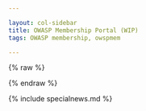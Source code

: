 ```yaml
---

layout: col-sidebar
title: OWASP Membership Portal (WIP)
tags: OWASP membership, owspmem

---
```


<!-- rebuild 3 -->

<style>
[v-cloak] {display: none}

#member-qr {
  float:right;
  padding: 16px;
}

.label {
  font-weight: bold;
  margin-right: 8px;
}

.info, .multi-info {
  margin-bottom:16px;
  margin-left: 75px;
}

label {
  font-weight: bold;
  margin-right:8px;
}

button {
  margin-right: 16px;
}

.small {
  padding: 2px 8px;
}

.errors {
  padding-bottom: 24px;
  padding-top: 12px;
  border-top: 3px dotted red;
}
.error {
  font-weight:bold;
  color: darkred;
  border-left: 5px solid red;
  padding-left: 8px;
}

.info-section {
  border: 3px solid darkblue;
  border-radius: 8px;
  padding: 8px;
  margin-top: 40px;
}
.section-label {
  margin-top: -20px;
  background: white;
}

.capitalize {
    text-transform: capitalize;
}
</style>

{% raw %}
  <div id="membership-portal-app" style="margin: 0px;" v-cloak>
   <div id='member-qr'>
   </div>
   <div id='errors' v-if='errors.length > 0'>
        <label>Please correct the following:</label>
        <template v-for='err in errors'>
              <template v-for='(value, name) in err'>
                <div class='error'>{{value}}</div>
              </template>
        </template>
   </div>
   <div id='member-not-found' v-if='!member_ready && mode==0 && !loading && !member_logged_out' >
      No membership was found or your membership has expired. Please <a href="https://owasp.org/membership/"><button class='cta-button'>Join Us</button></a> <br>
      If you are a leader who has not applied for complimentary membership, you may do so at <a href="https://owasp.org/membership/">Become a Member</a><br>
      If you feel this message is in error, contact <a href='mailto:membership@owasp.com'>Member Services</a>
   </div>
   <div id='member-logged-out' v-if='member_logged_out && mode==0 && !loading' >
      Your session has expired.  Please <a href="https://members.owasp.org/"><button class='cta-button'>Log In</button></a> <br>
   </div>
   <div id='member-info' class='info-section' v-if='member_ready && mode==0'>
     <h3 class='section-label'>Welcome, {{ membership_data['name'] }}</h3>
     <br>
     <section v-if="membership_data['member_number']">
      <div class='label'>Member Number:</div><div class='info'>{{ membership_data['member_number'].substring(membership_data['member_number'].lastIndexOf('/') + 1) }}</div>
     </section>
     <section v-else>
      <div class='label'>Member Number:</div><div class='info'>Data not found.  Contact <a href='mailto:membership@owasp.com'>Member Services</a></div>
     </section>
     <div class='label'>Membership Type:</div>
     <section id='membership' v-if="membership_data['membership_type']">
        <div class='info'>{{ membership_data['membership_type'] }}</div>
        <div class='label'>Membership End:</div><div class='info'>{{ membership_data['membership_end'] }}</div>
        <div v-if="renewal_near"><a href='https://owasp.org/membership/'><button class='cta-button'>Renew Now</button></a></div>
        <div class='label' v-if="membership_data['membership_recurring']=='yes'">Manage <a href='#'>TODO: Provide link to Recurring Subscription</a></div>
     </section>
     <section v-else>
        <div>No membership data found.</div>
        <a href='https://owasp.org/membership/'><button class='cta-button'>Renew Now</button></a>
     </section>
     </div>
     <div class='info-section' v-if='member_ready && mode==0'>
     <h3 class='section-label'>Personal Information</h3>
     <div class='label'>Email:</div>
     <div class='multi-info'>
      <template v-for="item in membership_data['emails']">
          <div class='sub-item'>{{ item['email'] }}</div>
      </template>
      </div>
      <div class='label'>Address:</div>
      <div class='multi-info'>
        <div class='sub-item'>{{ membership_data['address']['street'] }}</div>
        <div class='sub-item'>{{ membership_data['address']['city']}}</div>
        <div class='sub-item'>{{ membership_data['address']['state']}}</div>
        <div class='sub-item'>{{ membership_data['address']['postal_code']}}</div>
        <div class='sub-item'>{{ membership_data['address']['country']}}</div>
      </div>
      <div class='label'>Phone:</div>
      <div class='multi-info'>
        <template v-for="item in membership_data['phone_numbers']">
            <div class='sub-item'>{{ item['number'] }}</div>
        </template>
      </div>
      <div><button class='cta-button' v-if="mode!=1" v-on:click="switchMode">Edit Personal Information</button></div>
    </div>
   <div id='member-edit' v-if='member_ready && mode==1'>
     <label for='memname'>Name:</label><input type='text' id='memname' v-model="membership_data['name']"/>
     <br>
     <label>Email:<button class='cta-button green small' v-on:click="addEmailItem()">+</button></label>
     <div class='multi-info'>
      <template v-for="item in membership_data['emails']" v-model="membership_data['emails']">
          <input class='sub-item' type='text' v-model="item['email']"/><button class='cta-button red small' v-on:click="removeEmailItem(item)">x</button><br>
      </template>
      </div>
      <label for='address'>Address:</label>
      <div class='multi-info' id='address'>
        <label for="street">Street:</label><input id='street' type='text' v-model="membership_data['address']['street']"/><br>
        <label for='city'>City:</label><input id='city' type='text' v-model="membership_data['address']['city']"/><br>
        <label for='state'>State:</label><input id='state' type='text' v-model="membership_data['address']['state']"/><br>
        <label for='postal_code'>Postal Code:</label><input id='postal_code' type='text' v-model="membership_data['address']['postal_code']"/><br>
        <label for='country'>Country:</label><input id='country' type='text' v-model="membership_data['address']['country']"/>
      </div>
      <label>Phone:<button class='cta-button green small' v-on:click="addPhoneItem()">+</button></label>
      <div class='multi-info'>
        <template v-for="item in membership_data['phone_numbers']" v-model="membership_data['phone_numbers']">
            <input class='sub-item' type='text' v-model="item['number']"/><button class='cta-button red small' v-on:click="removePhoneItem(item)">x</button><br>
        </template>
      </div>
      <div><button class='cta-button' style='padding-right:25px;' v-if="mode!=0" v-on:click="switchMode">Cancel</button><button class='cta-button green' v-if="mode!=0" v-on:click="saveInformation()">Save</button></div>
   </div>
  <!-- start leader section -->
   <div class='info-section'  v-if="membership_data && membership_data['leader_info'] && membership_data['leader_info'].length > 0"> 
    <h3 class='section-label'>Leadership Information</h3>
    <template v-for="item in membership_data['leader_info']" v-model="membership_data['leader_info']">
        <div class='label capitalize'>{{ item['group-type']}} Leader</div>
        <div class='info'><a v-bind:href="item['group_url']">{{ item['group']}}</a></div>
    </template>
   </div> 
    <!-- end leader section -->

   <div id='loading' v-if='loading'>
      This may take a few moments...
      <button class='cta-button' style='width:80px;height:80px;'>
        <div class='spinner'>
          <div class='inner-spinner'></div>
        </div>
      </button>
   </div>
  </div>
{% endraw %}

{% include specialnews.md %}

<script src="https://js.stripe.com/v3"></script>
<script src="https://unpkg.com/vue"></script>
<script src="https://unpkg.com/axios/dist/axios.min.js"></script>

<script>
window.addEventListener('load', function() {
  new Vue({
    el: '#membership-portal-app',
    data: {
      loading: true,
      errors: [],
      membership_data: null,
      update_interval : null,
      mode: 0,
      saved_data: null,
      member_logged_out: false
    },
    created: function() {
        if(this.loading){
            const postData = {
            params: {
                authtoken: Cookies.get('CF_Authorization')
              }
            }
            axios.get('https://owaspadmin.azurewebsites.net/api/get-member-info?code=mWP6TjdDSJZOQIZQNtb2fUPuzuIamwaobBZUTnN24JEdtFybiTDl7A==', postData)
              .then(response => {
                  this.membership_data = response.data
                  this.member_logged_out = false
                  this.loading=false
                  
                  this.$forceUpdate()
                  setTimeout(function(membership_data) { 
                      if(membership_data && membership_data['name']) {
                          el = kjua({text: membership_data['member_number']});
                          div = document.getElementById('member-qr');
                          if(div) {
                            div.appendChild(el)
                          }
                      }
                  }, 1000, this.membership_data)
              })
              .catch(err => {
                this.loading = false
                              
                // for now assuming this is local testing
                /*
                this.membership_data = {}
                this.membership_data['membership_type'] = 'one'
                this.membership_data['name'] = 'Harold Test Data'
                this.membership_data['membership_end'] = '2021-04-22'
                this.membership_data['emails'] = [{'email':'harold.blankenship@owasp.com'},{'email':'kithwood@gmail.com'}]
                //this.membership_data['phone_numbers']=[{'number':'5126443053'}]
                this.membership_data['membership_recurring']='no'
                this.membership_data['member_number'] = 'owasp.org'
                this.membership_data['address'] = {'street':'', 'city':'', 'state':'', 'postal_code':'', 'country':''}
                this.membership_data['member-qr'] = 'https://owasp.org'
                this.membership_data['leader_info'] = [{
                                                          "name": "Harold Blankenship",
                                                          "email": "harold.blankenship@owasp.com",
                                                          "group": "OWASP KLAP",
                                                          "group-type": "project",
                                                          "group_url": "https://owasp.org/www-projectchapter-example/"
                                                      },
                                                      {
                                                          "name": "Harold Blankenship",
                                                          "email": "harold.blankenship@owasp.com",
                                                          "group": "OWASP TRaP",
                                                          "group-type": "project",
                                                          "group_url": "https://owasp.org/www-projectchapter-example/"
                                                      },
                                                      {
                                                          "name": "Harold Blankenship",
                                                          "email": "harold.blankenship@owasp.com",
                                                          "group": "OWASP New Braunfels",
                                                          "group-type": "chapter",
                                                          "group_url": "https://owasp.org/www-projectchapter-example/"
                                                      }]
                this.member_logged_out = false
                this.loading=false
                
                setTimeout(function(membership_data) { 
                      if(membership_data && membership_data['name']) {
                          el = kjua({text: membership_data['member_number']});
                          div = document.getElementById('member-qr');
                          if(div) {
                            div.appendChild(el)
                          }
                      }
                  }, 1000, this.membership_data)
                  this.saved_data = JSON.parse(JSON.stringify(this.membership_data))
                //*/

                this.$forceUpdate()
              })
        } // end if loading
     },
     computed: {
      member_ready: function() { return (!this.loading && this.membership_data != null && this.membership_data['name']) },
      renewal_near: function() { 
        if(this.membership_data['membership_end']){
          var dt = Date.parse(this.membership_data['membership_end'])
          var diff = Math.abs(dt - Date.now());
          return (diff / (1000 * 60 * 60 * 24)) < 30;
        }
        else
          return false;
      }
    },
    methods:{
      validate: function () {
        this.errors = []
        
        if(this.membership_data['name'].length <= 0) {
          error = { 'name':'Name must not be empty'}
          this.errors.push(error)
        }
        
        if(!('emails' in this.membership_data) || this.membership_data['emails'].length <= 0) {
          error = { 'email':'You must have at least one email.'}
          this.errors.push(error)
        }
        if(!('phone_numbers' in this.membership_data) || this.membership_data['phone_numbers'].length <= 0) {
          error = { 'email':'You must have at least one phone number.'}
          this.errors.push(error)
        }
        if(!('address' in this.membership_data) || this.membership_data['address']['street'].length <= 0 ||
          this.membership_data['address']['city'].length <= 0 ||
          this.membership_data['address']['postal_code'].length <= 0 ||
          this.membership_data['address']['country'].length <= 0) {

          error = { 'address':'Address must be complete.'}
          this.errors.push(error) 
        }

        return this.errors.length == 0
      },
      switchMode: function() { 
        this.mode = !this.mode
        if(this.saved_data) {
          this.membership_data = JSON.parse(JSON.stringify(this.saved_data))
        }
        this.errors = [] // why doesn't this set errors to empty?
        this.$forceUpdate()
        return false;
      },
      removePhoneItem: function(item) {
        if(this.membership_data['phone_numbers'].length <= 1) {
          error = { phone :'You must have at least one phone number.' }
          if(!this.errors.some(e => e.phone)) {
            this.errors.push(error)
          }
          this.errors = []
          this.$forceUpdate()
          return false;
        }
        
        this.membership_data['phone_numbers'].splice(this.membership_data['phone_numbers'].indexOf(item), 1)
        this.$forceUpdate()
        return false;
      },
      addPhoneItem: function() {
          this.errors = []
          if(!('phone_numbers' in this.membership_data))
            this.membership_data['phone_numbers'] = []
          this.membership_data['phone_numbers'].push({'number':''})
          this.$forceUpdate()
          return false;
      },
      removeEmailItem: function(item){
        if(this.membership_data['emails'].length <= 1) {
          error = { email :'You must have at least one email.' }
           if(!this.errors.some(e => e.email)) {
            this.errors.push(error)
          }
          this.errors = []
          this.$forceUpdate()
          return false;
        }

          this.membership_data['emails'].splice(this.membership_data['emails'].indexOf(item), 1)
          this.$forceUpdate()
          return false;
      },
      addEmailItem: function() {
          this.errors = []
          if(!('emails' in this.membership_data))
            this.membership_data['emails'] = []
          this.membership_data['emails'].push({'email':''})
          this.$forceUpdate()
          return false;
      },
      saveInformation: function() {
        this.$forceUpdate() 
        if(this.validate()){
          this.loading=true
          const postData = {
            params: {
                authtoken: Cookies.get('CF_Authorization'),
                membership_data: this.membership_data
              }
            }
          axios.get('https://owaspadmin.azurewebsites.net/api/update-member-info?code=NRBl9EyVfVJYZCos5BuhquJ8KlPj/X35Isl7kNj6uk0Zr88xhPJZ5A==', postData)
              .then(response => {
                  this.loading=false
                  this.mode = 0
                  this.$forceUpdate()
              })
              .catch(err => {
                //this.errors.push({message : 'These are not the droids you are looking for' })
                this.loading = false
                error = { 'error':err }
                this.errors.push(error)
                this.mode = 0
                this.$forceUpdate()
              })
        } 
      }
    } // end methods
  }) // end Vue
}, false) // end addEventListener
</script>
